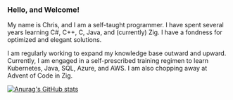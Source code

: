 ### Hello, and Welcome!
My name is Chris, and I am a self-taught programmer. I have spent several years learning C#, C++, C, Java, and (currently) Zig. I have a fondness for optimized and elegant solutions. 


I am regularly working to expand my knowledge base outward and upward. Currently, I am engaged in a self-prescribed training regimen to learn Kubernetes, Java, SQL, Azure, and AWS. I am also chopping away at Advent of Code in Zig.


[![Anurag's GitHub stats](https://github-readme-stats.vercel.app/api?username=CoalNova&show_icons=true&theme=github_dark)](https://github.com/anuraghazra/github-readme-stats)

<!--
**CoalNova/CoalNova** is a ✨ _special_ ✨ repository because its `README.md` (this file) appears on your GitHub profile.

Here are some ideas to get you started:

-->
